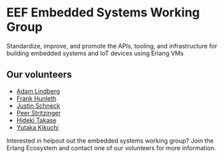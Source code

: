 # EEF Embedded Systems Working Group

Standardize, improve, and promote the APIs, tooling, and infrastructure for
building embedded systems and IoT devices using Erlang VMs

## Our volunteers

* [Adam Lindberg](https://twitter.com/eproxus)
* [Frank Hunleth](https://twitter.com/fhunleth)
* [Justin Schneck](https://twitter.com/mobileoverlord)
* [Peer Stritzinger](https://twitter.com/peerstr)
* [Hideki Takase](https://twitter.com/TAKASEhideki)
* [Yutaka Kikuchi](https://twitter.com/kikuyuta)

Interested in helpout out the embedded systems working group? Join the Erlang
Ecosystem and contact one of our volunteers for more information.

